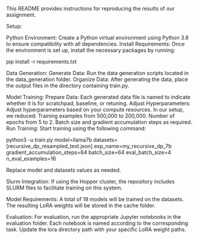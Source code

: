 This README provides instructions for reproducing the results of our assignment.

Setup:

Python Environment: Create a Python virtual environment using Python 3.8 to ensure compatibility with all dependencies.
Install Requirements: Once the environment is set up, install the necessary packages by running:

pip install -r requirements.txt

Data Generation:
Generate Data: Run the data generation scripts located in the data_generation folder.
Organize Data: After generating the data, place the output files in the directory containing train.py.

Model Training:
Prepare Data: Each generated data file is named to indicate whether it is for scratchpad, baseline, or retuning.
Adjust Hyperparameters: Adjust hyperparameters based on your compute resources. In our setup, we reduced:
Training examples from 500,000 to 200,000.
Number of epochs from 5 to 2.
Batch size and gradient accumulation steps as required.
Run Training: Start training using the following command:

python3 -u train.py model=llama7b datasets=[recursive_dp_resampled_test.json] exp_name=my_recursive_dp_7b gradient_accumulation_steps=64 batch_size=64 eval_batch_size=4 n_eval_examples=16

Replace model and datasets values as needed.

Slurm Integration:
If using the Hopper cluster, the repository includes SLURM files to facilitate training on this system.

Model Requirements:
A total of 18 models will be trained on the datasets. The resulting LoRA weights will be stored in the cache folder.

Evaluation:
For evaluation, run the appropriate Jupyter notebooks in the evaluation folder. Each notebook is named according to the corresponding task. Update the lora directory path with your specific LoRA weight paths.
